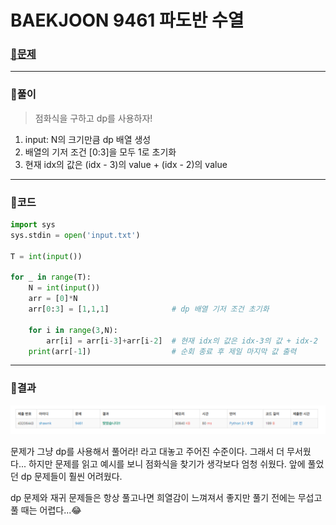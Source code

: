 # BAEKJOON 9461 파도반 수열

### [🏸문제](https://www.acmicpc.net/problem/9461) 

<hr>



### 💊풀이

> 점화식을 구하고 dp를 사용하자!

1. input: N의 크기만큼 dp 배열 생성
1. 배열의 기저 조건 [0:3]을 모두 1로 초기화
1. 현재 idx의 값은 (idx - 3)의 value + (idx - 2)의 value

<hr>

### 📌코드

```python
import sys
sys.stdin = open('input.txt')

T = int(input())

for _ in range(T):
    N = int(input())
    arr = [0]*N
    arr[0:3] = [1,1,1]              # dp 배열 기저 조건 초기화

    for i in range(3,N):
        arr[i] = arr[i-3]+arr[i-2]  # 현재 idx의 값은 idx-3의 값 + idx-2
    print(arr[-1])                  # 순회 종료 후 제일 마지막 값 출력

```

<hr>





### 🛀결과

![image-20220512195615767](readme.assets/image-20220512195615767.png)

문제가 그냥 dp를 사용해서 풀어라! 라고 대놓고 주어진 수준이다. 그래서 더 무서웠다... 하지만 문제를 읽고 예시를 보니 점화식을 찾기가 생각보다 엄청 쉬웠다. 앞에 풀었던 dp 문제들이 훨씬 어려웠다.

dp 문제와 재귀 문제들은 항상 풀고나면 희열감이 느껴져서 좋지만 풀기 전에는 무섭고 풀 때는 어렵다...😂
